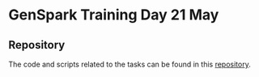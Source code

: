 # GenSpark Training Day 21 May



## Repository

The code and scripts related to the tasks can be found in this [repository](https://github.com/gayat19/FSD09Apr2024).
